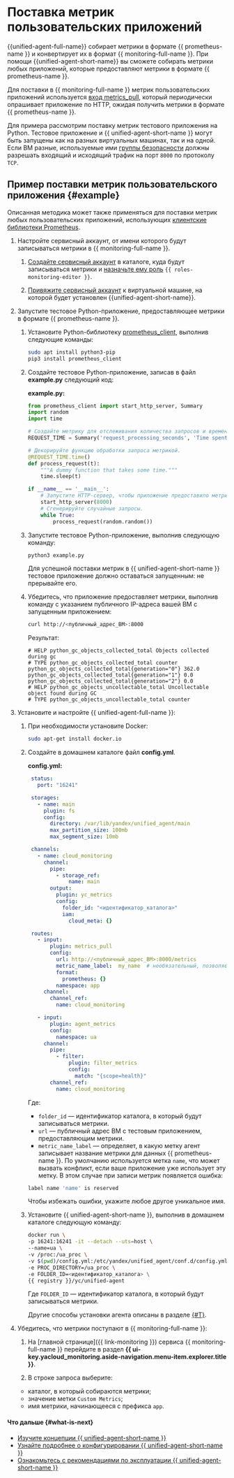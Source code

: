 # Поставка метрик пользовательских приложений

{{unified-agent-full-name}} собирает метрики в формате {{ prometheus-name }} и конвертирует их в формат {{ monitoring-full-name }}. При помощи {{unified-agent-short-name}} вы сможете собирать метрики любых приложений, которые предоставляют метрики в формате {{ prometheus-name }}.

Для поставки в {{ monitoring-full-name }} метрик пользовательских приложений используется [вход metrics_pull](../../concepts/data-collection/unified-agent/configuration.md#metrics_pull_input), который периодически опрашивает приложение по HTTP, ожидая получить метрики в формате {{ prometheus-name }}.

Для примера рассмотрим поставку метрик тестового приложения на Python. Тестовое приложение и {{ unified-agent-short-name }} могут быть запущены как на разных виртуальных машинах, так и на одной. Если ВМ разные, используемые ими [группы безопасности](../../../vpc/concepts/security-groups.md) должны разрешать входящий и исходящий трафик на порт `8000` по протоколу `TCP`.

## Пример поставки метрик пользовательского приложения {#example}

Описанная методика может также применяться для поставки метрик любых пользовательских приложений, использующих [клиентские библиотеки Prometheus](https://prometheus.io/docs/instrumenting/clientlibs/).

1. Настройте сервисный аккаунт, от имени которого будут записываться метрики в {{ monitoring-full-name }}.

   1. [Создайте сервисный аккаунт](../../../iam/operations/sa/create.md) в каталоге, куда будут записываться метрики и [назначьте ему роль](../../../iam/operations/sa/assign-role-for-sa.md) `{{ roles-monitoring-editor }}`.

   1. [Привяжите сервисный аккаунт](../../../compute/operations/vm-connect/auth-inside-vm.md#link-sa-with-instance) к виртуальной машине, на которой будет установлен {{unified-agent-short-name}}.

1. Запустите тестовое Python-приложение, предоставляющее метрики в формате {{ prometheus-name }}.

   1. Установите Python-библиотеку [prometheus_client](https://github.com/prometheus/client_python), выполнив следующие команды:

       ```bash
       sudo apt install python3-pip
       pip3 install prometheus_client
       ```

   1. Создайте тестовое Python-приложение, записав в файл **example.py** следующий код:

       **example.py:**
       ```python
       from prometheus_client import start_http_server, Summary
       import random
       import time

       # Создайте метрику для отслеживания количества запросов и времени их выполнения.
       REQUEST_TIME = Summary('request_processing_seconds', 'Time spent processing request')

       # Декорируйте функцию обработки запроса метрикой.
       @REQUEST_TIME.time()
       def process_request(t):
           """A dummy function that takes some time."""
           time.sleep(t)

       if __name__ == '__main__':
           # Запустите HTTP-сервер, чтобы приложение предоставило метрики.
           start_http_server(8000)
           # Сгенерируйте случайные запросы.
           while True:
               process_request(random.random())
       ```

   1. Запустите тестовое Python-приложение, выполнив следующую команду:

       ```bash
       python3 example.py
       ```

       Для успешной поставки метрик в {{ unified-agent-short-name }} тестовое приложение должно оставаться запущенным: не прерывайте его.

    1. Убедитесь, что приложение предоставляет метрики, выполнив команду с указанием публичного IP-адреса вашей ВМ с запущенным приложением:

        ```bash
        curl http://<публичный_адрес_ВМ>:8000
        ```

        Результат:

        ```text
        # HELP python_gc_objects_collected_total Objects collected during gc
        # TYPE python_gc_objects_collected_total counter
        python_gc_objects_collected_total{generation="0"} 362.0
        python_gc_objects_collected_total{generation="1"} 0.0
        python_gc_objects_collected_total{generation="2"} 0.0
        # HELP python_gc_objects_uncollectable_total Uncollectable object found during GC
        # TYPE python_gc_objects_uncollectable_total counter
        ```

1. Установите и настройте {{ unified-agent-full-name }}:

   1. При необходимости установите Docker:

      ```bash
      sudo apt-get install docker.io
      ```

   1. Создайте в домашнем каталоге файл **config.yml**.

       **config.yml:**
       ```yaml
        status:
          port: "16241"

        storages:
          - name: main
            plugin: fs
            config:
              directory: /var/lib/yandex/unified_agent/main
              max_partition_size: 100mb
              max_segment_size: 10mb

        channels:
          - name: cloud_monitoring
            channel:
              pipe:
                - storage_ref:
                    name: main
              output:
                plugin: yc_metrics
                config:
                  folder_id: "<идентификатор_каталога>"
                  iam:
                    cloud_meta: {}

        routes:
          - input:
              plugin: metrics_pull
              config:
                url: http://<публичный_адрес_ВМ>:8000/metrics
                metric_name_label:  my_name  # необязательный, позволяет переименовать метку name вашего приложения, поскольку это имя зарезервировано агентом.
                format:
                  prometheus: {}
                namespace: app
            channel:
              channel_ref:
                name: cloud_monitoring

          - input:
              plugin: agent_metrics
              config:
                namespace: ua
            channel:
              pipe:
                - filter:
                    plugin: filter_metrics
                    config:
                      match: "{scope=health}"
              channel_ref:
                name: cloud_monitoring
       ```

       Где:

       * `folder_id` — идентификатор каталога, в который будут записываться метрики.
       * `url` — публичный адрес ВМ с тестовым приложением, предоставляющим метрики.
       * `metric_name_label` — определяет, в какую метку агент записывает название метрики для данных {{ prometheus-name }}. По умолчанию используется метка `name`, что может вызвать конфликт, если ваше приложение уже использует эту метку. В этом случае при записи метрик появляется ошибка:

       ```bash
       label name 'name' is reserved
       ```

       Чтобы избежать ошибки, укажите любое другое уникальное имя.

   1. Установите {{ unified-agent-short-name }}, выполнив в домашнем каталоге следующую команду:

      ```bash
      docker run \
      -p 16241:16241 -it --detach --uts=host \
      --name=ua \
      -v /proc:/ua_proc \
      -v $(pwd)/config.yml:/etc/yandex/unified_agent/conf.d/config.yml \
      -e PROC_DIRECTORY=/ua_proc \
      -e FOLDER_ID=<идентификатор_каталога> \
      {{ registry }}/yc/unified-agent
      ```

      Где `FOLDER_ID` — идентификатор каталога, в который будут записываться метрики.
      
      Другие способы установки агента описаны в разделе [{#T}](../../concepts/data-collection/unified-agent/installation.md).

 1. Убедитесь, что метрики поступают в {{ monitoring-full-name }}:

    1. На [главной странице]({{ link-monitoring }}) сервиса {{ monitoring-full-name }} перейдите в раздел **{{ ui-key.yacloud_monitoring.aside-navigation.menu-item.explorer.title }}**.

    1. В строке запроса выберите:
      - каталог, в который собираются метрики;
      - значение метки `Custom Metrics`;
      - имя метрики, начинающееся с префикса `app`.

#### Что дальше {#what-is-next}

- [Изучите концепции {{ unified-agent-short-name }}](../../concepts/data-collection/unified-agent/index.md)
- [Узнайте подробнее о конфигурировании {{ unified-agent-short-name }}](../../concepts/data-collection/unified-agent/configuration.md)
- [Ознакомьтесь с рекомендациями по эксплуатации {{ unified-agent-short-name }}](../../concepts/data-collection/unified-agent/best-practices.md)
